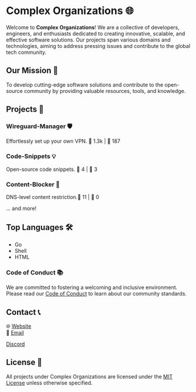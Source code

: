 # Complex Organizations 🌐

Welcome to **Complex Organizations**! We are a collective of developers, engineers, and enthusiasts dedicated to creating innovative, scalable, and effective software solutions. Our projects span various domains and technologies, aiming to address pressing issues and contribute to the global tech community.

## Our Mission 🌟

To develop cutting-edge software solutions and contribute to the open-source community by providing valuable resources, tools, and knowledge.

## Projects 🚀

### Wireguard-Manager 🛡️ 
Effortlessly set up your own VPN. 🌟 1.3k | 🍴 187

### Code-Snippets 💡
Open-source code snippets. 🌟 4 | 🍴 3

### Content-Blocker 🛑
DNS-level content restriction.🌟 11 | 🍴 0

... and more!

## Top Languages 🛠️ 
- Go
- Shell
- HTML

### Code of Conduct 📚

We are committed to fostering a welcoming and inclusive environment. Please read our [Code of Conduct](https://github.com/complexorganizations/code-of-conduct) to learn about our community standards.

## Contact 📞
🌐 [Website](https://www.complexorganizations.com)  
📧 [Email](mailto:support@complexorganizations.com)

[Discord](https://discord.gg/Nbsk9VMpFS)

## License 📜

All projects under Complex Organizations are licensed under the [MIT License](https://opensource.org/licenses/MIT) unless otherwise specified.

